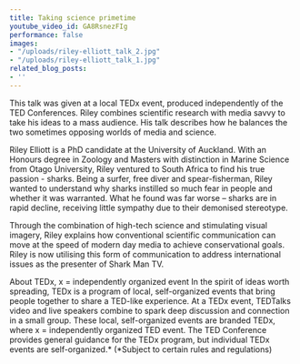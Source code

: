 ```yaml
---
title: Taking science primetime
youtube_video_id: GA8RsnezFIg
performance: false
images:
- "/uploads/riley-elliott_talk_2.jpg"
- "/uploads/riley-elliott_talk_1.jpg"
related_blog_posts:
- ''
---
```


This talk was given at a local TEDx event, produced independently of the TED Conferences. Riley combines scientific research with media savvy to take his ideas to a mass audience. His talk describes how he balances the two sometimes opposing worlds of media and science.

Riley Elliott is a PhD candidate at the University of Auckland. With an Honours degree in Zoology and Masters with distinction in Marine Science from Otago University, Riley ventured to South Africa to find his true passion - sharks. Being a surfer, free diver and spear-fisherman, Riley wanted to understand why sharks instilled so much fear in people and whether it was warranted. What he found was far worse – sharks are in rapid decline, receiving little sympathy due to their demonised stereotype.

Through the combination of high-tech science and stimulating visual imagery, Riley explains how conventional scientific communication can move at the speed of modern day media to achieve conservational goals. Riley is now utilising this form of communication to address international issues as the presenter of Shark Man TV.

About TEDx, x = independently organized event In the spirit of ideas worth spreading, TEDx is a program of local, self-organized events that bring people together to share a TED-like experience. At a TEDx event, TEDTalks video and live speakers combine to spark deep discussion and connection in a small group. These local, self-organized events are branded TEDx, where x = independently organized TED event. The TED Conference provides general guidance for the TEDx program, but individual TEDx events are self-organized.* (*Subject to certain rules and regulations)
